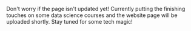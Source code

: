 Don't worry if the page isn't updated yet! Currently putting the finishing touches on some data science courses and the website page will be uploaded shortly. Stay tuned for some tech magic!
